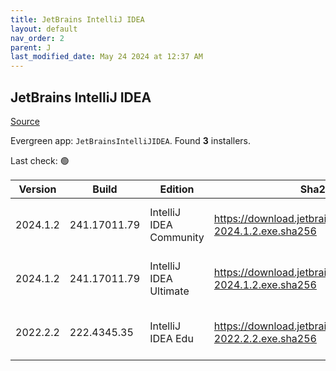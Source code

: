 ```yaml
---
title: JetBrains IntelliJ IDEA
layout: default
nav_order: 2
parent: J
last_modified_date: May 24 2024 at 12:37 AM
---
```


## JetBrains IntelliJ IDEA

[Source](https://www.jetbrains.com/)

Evergreen app: `JetBrainsIntelliJIDEA`. Found **3** installers.

Last check: 🟢

| Version  | Build        | Edition                 | Sha256                                                         | Date       | Size       | Type | URI                                                                                                                |
| -------- | ------------ | ----------------------- | -------------------------------------------------------------- | ---------- | ---------- | ---- | ------------------------------------------------------------------------------------------------------------------ |
| 2024.1.2 | 241.17011.79 | IntelliJ IDEA Community | https://download.jetbrains.com/idea/ideaIC-2024.1.2.exe.sha256 | 23/5/2024  | 598006568  | exe  | [https://download.jetbrains.com/idea/ideaIC-2024.1.2.exe](https://download.jetbrains.com/idea/ideaIC-2024.1.2.exe) |
| 2024.1.2 | 241.17011.79 | IntelliJ IDEA Ultimate  | https://download.jetbrains.com/idea/ideaIU-2024.1.2.exe.sha256 | 23/5/2024  | 1000235008 | exe  | [https://download.jetbrains.com/idea/ideaIU-2024.1.2.exe](https://download.jetbrains.com/idea/ideaIU-2024.1.2.exe) |
| 2022.2.2 | 222.4345.35  | IntelliJ IDEA Edu       | https://download.jetbrains.com/idea/ideaIE-2022.2.2.exe.sha256 | 27/10/2022 | 693805272  | exe  | [https://download.jetbrains.com/idea/ideaIE-2022.2.2.exe](https://download.jetbrains.com/idea/ideaIE-2022.2.2.exe) |
